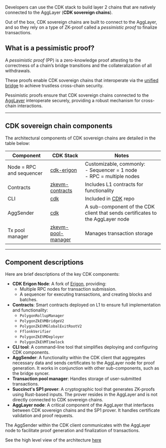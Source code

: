 Developers can use the CDK stack to build layer 2 chains that are natively connected to the AggLayer (**CDK sovereign chains**).

Out of the box, CDK sovereign chains are built to connect to the AggLayer, and so they rely on a type of ZK-proof called a _pessimistic proof_ to finalize transactions.

## What is a pessimistic proof?

A *pessimistic proof* (PP) is a zero-knowledge proof attesting to the correctness of a chain’s bridge transitions and the collateralization of all withdrawals.

These proofs enable CDK sovereign chains that interoperate via the [unified bridge](../../zkEVM/architecture/unified-LxLy/index.md) to achieve trustless cross-chain security. 

Pessimistic proofs ensure that CDK sovereign chains connected to the [AggLayer](../../agglayer/overview.md) interoperate securely, providing a robust mechanism for cross-chain interactions.

---

## CDK sovereign chain components

The architectural components of CDK sovereign chains are detailed in the table below:

| Component                | CDK Stack                                                    | Notes                                                        |
| ------------------------ | ------------------------------------------------------------ | ------------------------------------------------------------ |
| Node = RPC and sequencer | [cdk-erigon](https://github.com/0xPolygonHermez/cdk-erigon)  | Customizable, commonly:<br/>\- Sequencer = 1 node<br/>\- RPC = multiple nodes |
| Contracts                | <a href=https://github.com/0xPolygonHermez/zkevm-contracts>zkevm-contracts</a> | Includes L1 contracts for functionality                     |
| CLI                      | [cdk](https://github.com/0xPolygon/cdk)                      | Included in [CDK](https://github.com/0xPolygon/cdk) repo     |
| AggSender                | <a href=https://github.com/0xPolygon/cdk>cdk</a>             | A sub-component of the CDK client that sends certificates to the AggLayer node |
| Tx pool manager          | <a href=https://github.com/0xPolygon/zkevm-pool-manager>zkevm-pool-manager</a> | Manages transaction storage                                  |

---

## Component descriptions

Here are brief descriptions of the key CDK components:

- **CDK Erigon Node**: A fork of [Erigon](https://github.com/ledgerwatch/erigon), providing:
  - Multiple RPC nodes for transaction submission.
  - A sequencer for executing transactions, and creating blocks and batches.
- **Contracts**: Smart contracts deployed on L1 to ensure full implementation and functionality:
    - `PolygonRollupManager`
    - `PolygonZkEVMBridgeV2`
    - `PolygonZkEVMGlobalExitRootV2`
    - `FflonkVerifier`
    - `PolygonZkEVMDeployer`
    - `PolygonZkEVMTimelock`
- **CLI tool**: A command-line tool that simplifies deploying and configuring CDK components.
- **AggSender**: A functionality within the CDK client that aggregates necessary data and sends certificates to the AggLayer node for proof generation. It works in conjunction with other sub-components, such as the bridge syncer.
- **Transaction pool manager**: Handles storage of user-submitted transactions.
- **Succinct's SP1 prover**: A cryptographic tool that generates ZK-proofs using Rust-based inputs. The prover resides in the AggLayer and is not directly connected to CDK sovereign chains.
- **AggLayer node**: A critical component of the AggLayer that interfaces between CDK sovereign chains and the SP1 prover. It handles certificate validation and proof requests.

The AggSender within the CDK client communicates with the AggLayer node to facilitate proof generation and finalization of transactions.

See the high level view of the architecture [here](../architecture/cdk-pp-highlevel-arch.md)
